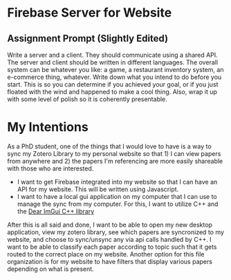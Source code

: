 # Firebase Server for Website
## Assignment Prompt (Slightly Edited)
Write a server and a client. They should communicate using a shared API. The server and client should be written in different languages. The overall system can be whatever you like: a game, a restaurant inventory system, an e-commerce thing, whatever. Write down what you intend to do before you start. This is so you can determine if you achieved your goal, or if you just floated with the wind and happened to make a cool thing. Also, wrap it up with some level of polish so it is coherently presentable.

# My Intentions
As a PhD student, one of the things that I would love to have is a way to sync my Zotero Library to my personal website so that 1) I can view papers from anywhere and 2) the papers I'm referencing are more easily shareable with those who are interested. 

- I want to get Firebase integrated into my website so that I can have an API for my website. This will be written using Javascript.
- I want to have a local gui application on my computer that I can use to manage the sync from my computer. For this, I want to utilize C++ and the [Dear ImGui C++ library](https://github.com/ocornut/imgui)

After this is all said and done, I want to be able to open my new desktop application, view my zotero library, see which papers are syncronized to my website, and choose to sync/unsync any via api calls handled by C++. I want to be able to classify each paper according to topic such that it gets routed to the correct place on my website. Another option for this file organization is for my website to have filters that display various papers depending on what is present. 

